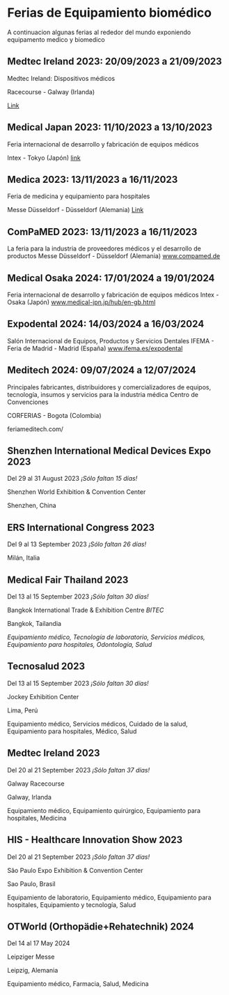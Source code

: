 # Ferias de Equipamiento biomédico

A continuacion algunas ferias al rededor del mundo exponiendo equipamento medico y biomedico

## Medtec Ireland 2023: 20/09/2023 a 21/09/2023

Medtec Ireland: Dispositivos médicos

Racecourse - Galway (Irlanda)

[Link](www.nferias.com/medtec-ireland/)

## Medical Japan 2023: 11/10/2023 a 13/10/2023

Feria internacional de desarrollo y fabricación de equipos médicos

Intex - Tokyo (Japón)
[link](www.medical-jpn.jp/hub/en-gb.html)

## Medica 2023: 13/11/2023 a 16/11/2023

Feria de medicina y equipamiento para hospitales

Messe Düsseldorf - Düsseldorf (Alemania)
[Link](www.medica-tradefair.com/)

## ComPaMED 2023: 13/11/2023 a 16/11/2023
La feria para la industria de proveedores médicos y el desarrollo de productos Messe Düsseldorf - Düsseldorf (Alemania)
www.compamed.de
## Medical Osaka 2024: 17/01/2024 a 19/01/2024
Feria internacional de desarrollo y fabricación de equipos médicos 
Intex - Osaka (Japón)
www.medical-jpn.jp/hub/en-gb.html
## Expodental 2024: 14/03/2024 a 16/03/2024
Salón Internacional de Equipos, Productos y Servicios Dentales 
IFEMA - Feria de Madrid - Madrid (España)
www.ifema.es/expodental

## Meditech 2024: 09/07/2024 a 12/07/2024

Principales fabricantes, distribuidores y comercializadores de equipos, tecnología, insumos y servicios para la industria médica Centro de Convenciones 

CORFERIAS - Bogota (Colombia)

feriameditech.com/

## Shenzhen International Medical Devices Expo 2023

Del 29 al 31 August 2023 *¡Sólo faltan 15 días!*

Shenzhen World Exhibition & Convention Center

Shenzhen, China

## ERS International Congress 2023

Del 9 al 13 September 2023 *¡Sólo faltan 26 días!*

Milán, Italia


## Medical Fair Thailand 2023

Del 13 al 15 September 2023 *¡Sólo faltan 30 días!*

Bangkok International Trade & Exhibition Centre *BITEC*

Bangkok, Tailandia

*Equipamiento médico, Tecnología de laboratorio, Servicios médicos, Equipamiento para hospitales, Odontología, Salud*

## Tecnosalud 2023

Del 13 al 15 September 2023 *¡Sólo faltan 30 días!*

Jockey Exhibition Center

Lima, Perú

Equipamiento médico, Servicios médicos, Cuidado de la salud, Equipamiento para hospitales, Médico, Salud

## Medtec Ireland 2023

Del 20 al 21 September 2023 *¡Sólo faltan 37 días!*

Galway Racecourse

Galway, Irlanda

Equipamiento médico, Equipamiento quirúrgico, Equipamiento para hospitales, Medicina

## HIS - Healthcare Innovation Show 2023

Del 20 al 21 September 2023 *¡Sólo faltan 37 días!*

São Paulo Expo Exhibition & Convention Center

Sao Paulo, Brasil

Equipamiento de laboratorio, Equipamiento médico, Equipamiento para hospitales, Equipamiento y tecnología, Salud

## OTWorld (Orthopädie+Rehatechnik) 2024

Del 14 al 17 May 2024

Leipziger Messe

Leipzig, Alemania

Equipamiento médico, Farmacia, Salud, Medicina